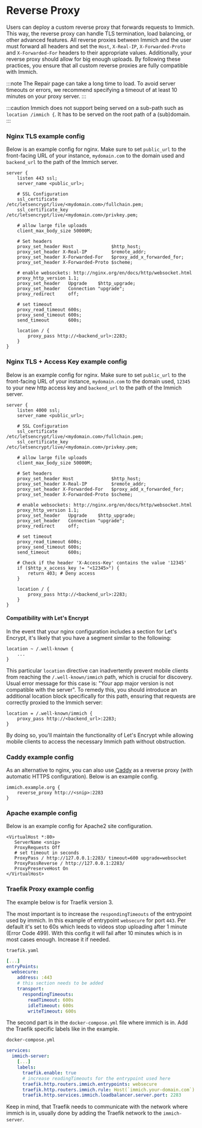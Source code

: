 # Reverse Proxy

Users can deploy a custom reverse proxy that forwards requests to Immich. This way, the reverse proxy can handle TLS termination, load balancing, or other advanced features. All reverse proxies between Immich and the user must forward all headers and set the `Host`, `X-Real-IP`, `X-Forwarded-Proto` and `X-Forwarded-For` headers to their appropriate values. Additionally, your reverse proxy should allow for big enough uploads. By following these practices, you ensure that all custom reverse proxies are fully compatible with Immich.

:::note
The Repair page can take a long time to load. To avoid server timeouts or errors, we recommend specifying a timeout of at least 10 minutes on your proxy server.
:::

:::caution
Immich does not support being served on a sub-path such as `location /immich {`. It has to be served on the root path of a (sub)domain.
:::

### Nginx TLS example config

Below is an example config for nginx. Make sure to set `public_url` to the front-facing URL of your instance, `mydomain.com` to the domain used and `backend_url` to the path of the Immich server.

```nginx
server {
    listen 443 ssl;
    server_name <public_url>;

    # SSL Configuration
    ssl_certificate /etc/letsencrypt/live/<mydomain.com>/fullchain.pem;
    ssl_certificate_key /etc/letsencrypt/live/<mydomain.com>/privkey.pem;

    # allow large file uploads
    client_max_body_size 50000M;

    # Set headers
    proxy_set_header Host              $http_host;
    proxy_set_header X-Real-IP         $remote_addr;
    proxy_set_header X-Forwarded-For   $proxy_add_x_forwarded_for;
    proxy_set_header X-Forwarded-Proto $scheme;

    # enable websockets: http://nginx.org/en/docs/http/websocket.html
    proxy_http_version 1.1;
    proxy_set_header   Upgrade    $http_upgrade;
    proxy_set_header   Connection "upgrade";
    proxy_redirect     off;

    # set timeout
    proxy_read_timeout 600s;
    proxy_send_timeout 600s;
    send_timeout       600s;

    location / {
        proxy_pass http://<backend_url>:2283;
    }
}
```

### Nginx TLS + Access Key example config

Below is an example config for nginx. Make sure to set `public_url` to the front-facing URL of your instance, `mydomain.com` to the domain used, `12345` to your new http access key and `backend_url` to the path of the Immich server.

```nginx
server {
    listen 4000 ssl;
    server_name <public_url>;

    # SSL Configuration
    ssl_certificate /etc/letsencrypt/live/<mydomain.com>/fullchain.pem;
    ssl_certificate_key /etc/letsencrypt/live/<mydomain.com>/privkey.pem;

    # allow large file uploads
    client_max_body_size 50000M;

    # Set headers
    proxy_set_header Host              $http_host;
    proxy_set_header X-Real-IP         $remote_addr;
    proxy_set_header X-Forwarded-For   $proxy_add_x_forwarded_for;
    proxy_set_header X-Forwarded-Proto $scheme;

    # enable websockets: http://nginx.org/en/docs/http/websocket.html
    proxy_http_version 1.1;
    proxy_set_header   Upgrade    $http_upgrade;
    proxy_set_header   Connection "upgrade";
    proxy_redirect     off;

    # set timeout
    proxy_read_timeout 600s;
    proxy_send_timeout 600s;
    send_timeout       600s;

    # Check if the header 'X-Access-Key' contains the value '12345'
    if ($http_x_access_key != "<12345>") {
        return 403; # Deny access
    }

    location / {
        proxy_pass http://<backend_url>:2283;
    }
}
```

#### Compatibility with Let's Encrypt

In the event that your nginx configuration includes a section for Let's Encrypt, it's likely that you have a segment similar to the following:

```nginx
location ~ /.well-known {
    ...
}
```

This particular `location` directive can inadvertently prevent mobile clients from reaching the `/.well-known/immich` path, which is crucial for discovery. Usual error message for this case is: "Your app major version is not compatible with the server". To remedy this, you should introduce an additional location block specifically for this path, ensuring that requests are correctly proxied to the Immich server:

```nginx
location = /.well-known/immich {
    proxy_pass http://<backend_url>:2283;
}
```

By doing so, you'll maintain the functionality of Let's Encrypt while allowing mobile clients to access the necessary Immich path without obstruction.

### Caddy example config

As an alternative to nginx, you can also use [Caddy](https://caddyserver.com/) as a reverse proxy (with automatic HTTPS configuration). Below is an example config.

```
immich.example.org {
    reverse_proxy http://<snip>:2283
}
```

### Apache example config

Below is an example config for Apache2 site configuration.

```ApacheConf
<VirtualHost *:80>
   ServerName <snip>
   ProxyRequests Off
   # set timeout in seconds
   ProxyPass / http://127.0.0.1:2283/ timeout=600 upgrade=websocket
   ProxyPassReverse / http://127.0.0.1:2283/
   ProxyPreserveHost On
</VirtualHost>
```

### Traefik Proxy example config

The example below is for Traefik version 3.

The most important is to increase the `respondingTimeouts` of the entrypoint used by immich. In this example of entrypoint `websecure` for port `443`. Per default it's set to 60s which leeds to videos stop uploading after 1 minute (Error Code 499). With this config it will fail after 10 minutes which is in most cases enough. Increase it if needed.

`traefik.yaml`

```yaml
[...]
entryPoints:
  websecure:
    address: :443
    # this section needs to be added
    transport:
      respondingTimeouts:
        readTimeout: 600s
        idleTimeout: 600s
        writeTimeout: 600s
```

The second part is in the `docker-compose.yml` file where immich is in. Add the Traefik specific labels like in the example.

`docker-compose.yml`

```yaml
services:
  immich-server:
    [...]
    labels:
      traefik.enable: true
      # increase readingTimeouts for the entrypoint used here
      traefik.http.routers.immich.entrypoints: websecure
      traefik.http.routers.immich.rule: Host(`immich.your-domain.com`)
      traefik.http.services.immich.loadbalancer.server.port: 2283
```

Keep in mind, that Traefik needs to communicate with the network where immich is in, usually done
by adding the Traefik network to the `immich-server`.
